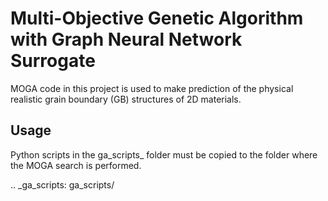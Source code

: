 # Multi-Objective Genetic Algorithm with Graph Neural Network Surrogate

MOGA code in this project is used to make prediction of the physical realistic grain boundary (GB) structures of 2D materials.

## Usage
Python scripts in the ga_scripts_ folder must be copied to the folder where the MOGA search is performed.  

.. _ga_scripts: ga_scripts/
